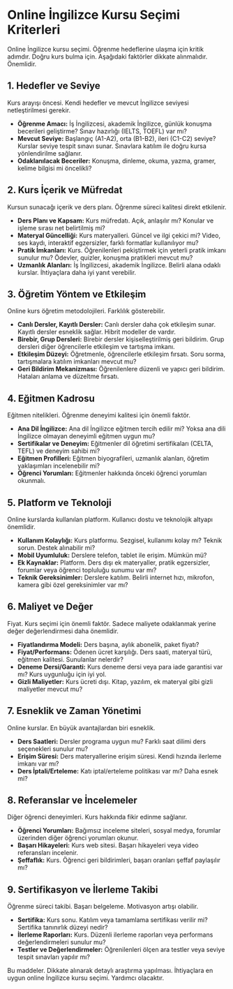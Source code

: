 # Online İngilizce Kursu Seçimi Kriterleri

Online İngilizce kursu seçimi. Öğrenme hedeflerine ulaşma için kritik adımdır. Doğru kurs bulma için. Aşağıdaki faktörler dikkate alınmalıdır. Önemlidir.

## 1. Hedefler ve Seviye

Kurs arayışı öncesi. Kendi hedefler ve mevcut İngilizce seviyesi netleştirilmesi gerekir.

- **Öğrenme Amacı:** İş İngilizcesi, akademik İngilizce, günlük konuşma becerileri geliştirme? Sınav hazırlığı (IELTS, TOEFL) var mı?
- **Mevcut Seviye:** Başlangıç (A1-A2), orta (B1-B2), ileri (C1-C2) seviye? Kurslar seviye tespit sınavı sunar. Sınavlara katılım ile doğru kursa yönlendirilme sağlanır.
- **Odaklanılacak Beceriler:** Konuşma, dinleme, okuma, yazma, gramer, kelime bilgisi mi öncelikli?

## 2. Kurs İçerik ve Müfredat

Kursun sunacağı içerik ve ders planı. Öğrenme süreci kalitesi direkt etkilenir.

- **Ders Planı ve Kapsam:** Kurs müfredatı. Açık, anlaşılır mı? Konular ve işleme sırası net belirtilmiş mi?
- **Materyal Güncelliği:** Kurs materyalleri. Güncel ve ilgi çekici mi? Video, ses kaydı, interaktif egzersizler, farklı formatlar kullanılıyor mu?
- **Pratik İmkanları:** Kurs. Öğrenilenleri pekiştirmek için yeterli pratik imkanı sunulur mu? Ödevler, quizler, konuşma pratikleri mevcut mu?
- **Uzmanlık Alanları:** İş İngilizcesi, akademik İngilizce. Belirli alana odaklı kurslar. İhtiyaçlara daha iyi yanıt verebilir.

## 3. Öğretim Yöntem ve Etkileşim

Online kurs öğretim metodolojileri. Farklılık gösterebilir.

- **Canlı Dersler, Kayıtlı Dersler:** Canlı dersler daha çok etkileşim sunar. Kayıtlı dersler esneklik sağlar. Hibrit modeller de vardır.
- **Birebir, Grup Dersleri:** Birebir dersler kişiselleştirilmiş geri bildirim. Grup dersleri diğer öğrencilerle etkileşim ve tartışma imkanı.
- **Etkileşim Düzeyi:** Öğretmenle, öğrencilerle etkileşim fırsatı. Soru sorma, tartışmalara katılım imkanları mevcut mu?
- **Geri Bildirim Mekanizması:** Öğrenilenlere düzenli ve yapıcı geri bildirim. Hataları anlama ve düzeltme fırsatı.

## 4. Eğitmen Kadrosu

Eğitmen nitelikleri. Öğrenme deneyimi kalitesi için önemli faktör.

- **Ana Dil İngilizce:** Ana dil İngilizce eğitmen tercih edilir mi? Yoksa ana dili İngilizce olmayan deneyimli eğitmen uygun mu?
- **Sertifikalar ve Deneyim:** Eğitmenler dil öğretimi sertifikaları (CELTA, TEFL) ve deneyim sahibi mi?
- **Eğitmen Profilleri:** Eğitmen biyografileri, uzmanlık alanları, öğretim yaklaşımları incelenebilir mi?
- **Öğrenci Yorumları:** Eğitmenler hakkında önceki öğrenci yorumları okunmalı.

## 5. Platform ve Teknoloji

Online kurslarda kullanılan platform. Kullanıcı dostu ve teknolojik altyapı önemlidir.

- **Kullanım Kolaylığı:** Kurs platformu. Sezgisel, kullanımı kolay mı? Teknik sorun. Destek alınabilir mi?
- **Mobil Uyumluluk:** Derslere telefon, tablet ile erişim. Mümkün mü?
- **Ek Kaynaklar:** Platform. Ders dışı ek materyaller, pratik egzersizler, forumlar veya öğrenci topluluğu sunumu var mı?
- **Teknik Gereksinimler:** Derslere katılım. Belirli internet hızı, mikrofon, kamera gibi özel gereksinimler var mı?

## 6. Maliyet ve Değer

Fiyat. Kurs seçimi için önemli faktör. Sadece maliyete odaklanmak yerine değer değerlendirmesi daha önemlidir.

- **Fiyatlandırma Modeli:** Ders başına, aylık abonelik, paket fiyatı?
- **Fiyat/Performans:** Ödenen ücret karşılığı. Ders saati, materyal türü, eğitmen kalitesi. Sunulanlar nelerdir?
- **Deneme Dersi/Garanti:** Kurs deneme dersi veya para iade garantisi var mı? Kurs uygunluğu için iyi yol.
- **Gizli Maliyetler:** Kurs ücreti dışı. Kitap, yazılım, ek materyal gibi gizli maliyetler mevcut mu?

## 7. Esneklik ve Zaman Yönetimi

Online kurslar. En büyük avantajlardan biri esneklik.

- **Ders Saatleri:** Dersler programa uygun mu? Farklı saat dilimi ders seçenekleri sunulur mu?
- **Erişim Süresi:** Ders materyallerine erişim süresi. Kendi hızında ilerleme imkanı var mı?
- **Ders İptali/Erteleme:** Katı iptal/erteleme politikası var mı? Daha esnek mi?

## 8. Referanslar ve İncelemeler

Diğer öğrenci deneyimleri. Kurs hakkında fikir edinme sağlanır.

- **Öğrenci Yorumları:** Bağımsız inceleme siteleri, sosyal medya, forumlar üzerinden diğer öğrenci yorumları okunur.
- **Başarı Hikayeleri:** Kurs web sitesi. Başarı hikayeleri veya video referansları incelenir.
- **Şeffaflık:** Kurs. Öğrenci geri bildirimleri, başarı oranları şeffaf paylaşılır mı?

## 9. Sertifikasyon ve İlerleme Takibi

Öğrenme süreci takibi. Başarı belgeleme. Motivasyon artışı olabilir.

- **Sertifika:** Kurs sonu. Katılım veya tamamlama sertifikası verilir mi? Sertifika tanınırlık düzeyi nedir?
- **İlerleme Raporları:** Kurs. Düzenli ilerleme raporları veya performans değerlendirmeleri sunulur mu?
- **Testler ve Değerlendirmeler:** Öğrenilenleri ölçen ara testler veya seviye tespit sınavları yapılır mı?

Bu maddeler. Dikkate alınarak detaylı araştırma yapılması. İhtiyaçlara en uygun online İngilizce kursu seçimi. Yardımcı olacaktır.